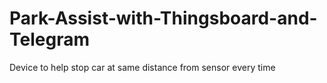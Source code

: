 # Park-Assist-with-Thingsboard-and-Telegram
Device to help stop car at same distance from sensor every time
